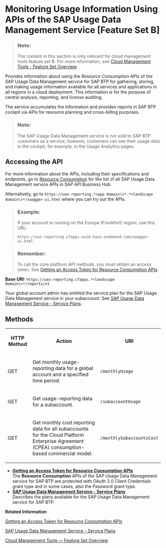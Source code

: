 <!-- loiobf2b3043d0474ea0a2c11c0390460d85 -->

# Monitoring Usage Information Using APIs of the SAP Usage Data Management Service \[Feature Set B\]

> ### Note:  
> The content in this section is only relevant for cloud management tools feature set B. For more information, see [Cloud Management Tools - Feature Set Overview](https://help.sap.com/viewer/65de2977205c403bbc107264b8eccf4b/Cloud/en-US/caf4e4e23aef4666ad8f125af393dfb2.html).

Provides information about using the *Resource Consumption* APIs of the SAP Usage Data Management service for SAP BTP for gathering, storing, and making usage information available for all services and applications in all regions in a cloud deployment. This information is for the purpose of central analysis, reporting, and license auditing.

The service accumulates the information and provides reports in SAP BTP cockpit via APIs for resource planning and cross-billing purposes.

> ### Note:  
> The SAP Usage Data Management service is not sold to SAP BTP customers as a service; however, customers can see their usage data in the cockpit, for example, in the Usage Analytics pages.



<a name="loiobf2b3043d0474ea0a2c11c0390460d85__section_esj_34z_fmb"/>

## Accessing the API

For more information about the APIs, including their specifications and endpoints, go to [Resource Consumption](https://api.sap.com/api/APIUasReportingService/resource) for the list of all SAP Usage Data Management service APIs in SAP API Business Hub.

Alternatively, go to `https://uas-reporting.*<app domain\>*.*<landscape domain\>*/swagger-ui.html` where you can try out the APIs.

> ### Example:  
> If your account is running on the Europe \(Frankfurt\) region, use this URL:
> 
> `https://uas-reporting.cfapps.eu10.hana.ondemand.com/swagger-ui.html`

> ### Remember:  
> To call the core platform API methods, you must obtain an access token. See [Getting an Access Token for Resource Consumption APIs](Getting_an_Access_Token_for_Resource_Consumption_APIs_4bfe9c7.md).

**Base URI:** `https://uas-reporting.cfapps.*<landscape domain\>*/reports/v1`

Your global account admin has entitled the service plan for the SAP Usage Data Management service in your subaccount. See [SAP Usage Data Management Service - Service Plans](SAP_Usage_Data_Management_Service_-_Service_Plans_c94c85e.md).



<a name="loiobf2b3043d0474ea0a2c11c0390460d85__section_ymz_k4z_fmb"/>

## Methods


<table>
<tr>
<th>

HTTP Method



</th>
<th>

Action



</th>
<th>

URI



</th>
</tr>
<tr>
<td>

GET



</td>
<td>

Get monthly usage-reporting data for a global account and a specified time period.



</td>
<td>

`/monthlyUsage`



</td>
</tr>
<tr>
<td>

GET



</td>
<td>

Get usage-reporting data for a subaccount.



</td>
<td>

`/subaccountUsage`



</td>
</tr>
<tr>
<td>

GET



</td>
<td>

Get monthly cost reporting data for all subaccounts for the Cloud Platform Enterprise Agreement \(CPEA\) consumption-based commercial model.



</td>
<td>

`/monthlySubaccountsCost`



</td>
</tr>
</table>

-   **[Getting an Access Token for Resource Consumption APIs](Getting_an_Access_Token_for_Resource_Consumption_APIs_4bfe9c7.md "The Resource Consumption APIs of the SAP Usage Data Management
                                    service for SAP BTP are protected
		with OAuth 2.0 Client Credentials grant type and in some cases, also the Password grant
		type.")**  
The **Resource Consumption** APIs of the SAP Usage Data Management service for SAP BTP are protected with OAuth 2.0 Client Credentials grant type and in some cases, also the Password grant type.
-   **[SAP Usage Data Management Service - Service Plans](SAP_Usage_Data_Management_Service_-_Service_Plans_c94c85e.md "Describes the plans available for the  SAP Usage Data Management
                                    service for SAP BTP.")**  
Describes the plans available for the SAP Usage Data Management service for SAP BTP.

**Related Information**  


[Getting an Access Token for Resource Consumption APIs](Getting_an_Access_Token_for_Resource_Consumption_APIs_4bfe9c7.md "The Resource Consumption APIs of the SAP Usage Data Management service for SAP BTP are protected with OAuth 2.0 Client Credentials grant type and in some cases, also the Password grant type.")

[SAP Usage Data Management Service - Service Plans](SAP_Usage_Data_Management_Service_-_Service_Plans_c94c85e.md "Describes the plans available for the SAP Usage Data Management service for SAP BTP.")

[Cloud Management Tools — Feature Set Overview](../10-concepts/Cloud_Management_Tools_—_Feature_Set_Overview_caf4e4e.md "Cloud management tools represent the group of technologies designed for managing SAP BTP.")

